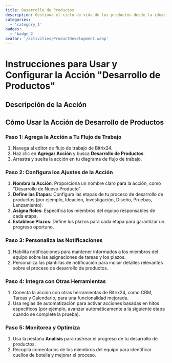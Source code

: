 ```yaml
---
title: Desarrollo de Productos
description: Gestiona el ciclo de vida de los productos desde la ideación hasta el lanzamiento.
categories: 
  - 'category_1'
badges: 
  - 'badge_2'
avatar: '/activities/ProductDevelopment.webp'
---
```

# Instrucciones para Usar y Configurar la Acción "Desarrollo de Productos"

## Descripción de la Acción

## Cómo Usar la Acción de Desarrollo de Productos

### Paso 1: Agrega la Acción a Tu Flujo de Trabajo
1. Navega al editor de flujo de trabajo de Bitrix24.
2. Haz clic en **Agregar Acción** y busca **Desarrollo de Productos**.
3. Arrastra y suelta la acción en tu diagrama de flujo de trabajo.

### Paso 2: Configura los Ajustes de la Acción
1. **Nombra la Acción**: Proporciona un nombre claro para la acción, como "Desarrollo de Nuevo Producto".
2. **Define las Etapas**: Configura las etapas de tu proceso de desarrollo de productos (por ejemplo, Ideación, Investigación, Diseño, Pruebas, Lanzamiento).
3. **Asigna Roles**: Especifica los miembros del equipo responsables de cada etapa.
4. **Establece Plazos**: Define los plazos para cada etapa para garantizar un progreso oportuno.

### Paso 3: Personaliza las Notificaciones
1. Habilita notificaciones para mantener informados a los miembros del equipo sobre las asignaciones de tareas y los plazos.
2. Personaliza las plantillas de notificación para incluir detalles relevantes sobre el proceso de desarrollo de productos.

### Paso 4: Integra con Otras Herramientas
1. Conecta la acción con otras herramientas de Bitrix24, como CRM, Tareas y Calendario, para una funcionalidad mejorada.
2. Usa reglas de automatización para activar acciones basadas en hitos específicos (por ejemplo, avanzar automáticamente a la siguiente etapa cuando se complete la prueba).

### Paso 5: Monitorea y Optimiza
1. Usa la pestaña **Análisis** para rastrear el progreso de tu desarrollo de productos.
2. Recopila comentarios de los miembros del equipo para identificar cuellos de botella y mejorar el proceso.